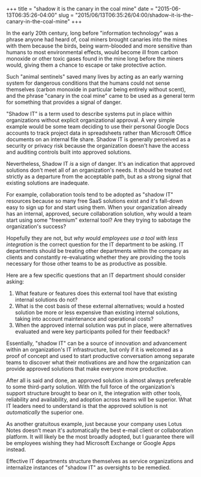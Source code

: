 +++
title = "shadow it is the canary in the coal mine"
date = "2015-06-13T06:35:26-04:00"
slug = "2015/06/13T06:35:26/04:00/shadow-it-is-the-canary-in-the-coal-mine"
+++

In the early 20th century, long before "information technology" was a phrase
anyone had heard of, coal miners brought canaries into the mines with them
because the birds, being warm-blooded and more sensitive than humans to most
environmental effects, would become ill from carbon monoxide or other toxic
gases found in the mine long before the miners would, giving them a chance to
escape or take protective action.

Such "animal sentinels" saved many lives by acting as an early warning system
for dangerous conditions that the humans could not sense themselves (carbon
monoxide in particular being entirely without scent), and the phrase "canary in
the coal mine" came to be used as a general term for something that provides a
signal of danger.

"Shadow IT" is a term used to describe systems put in place within organizations
without explicit organizational approval. A very simple example would be some
team deciding to use their personal Google Docs accounts to track project data
in spreadsheets rather than Microsoft Office documents on an internal file
share. Shadow IT is generally perceived as a security or privacy risk because
the organization doesn't have the access and auditing controls built into
approved solutions.

Nevertheless, Shadow IT *is* a sign of danger. It's an indication that approved
solutions don't meet all of an organization's needs. It should be treated not
strictly as a departure from the acceptable path, but as a strong signal that
existing solutions are inadequate. <!--more-->

For example, collaboration tools tend to be adopted as "shadow IT" resources
because so many free SaaS solutions exist and it's fall-down easy to sign up for
and start using them. When your organization already has an internal, approved,
secure collaboration solution, why would a team start using some "freemium"
external tool? Are they trying to sabotage the organization's success?

Hopefully they are not, but *why would employees use a tool with less
integration* is the correct question for the IT department to be asking. IT
departments should be treating other departments within the company as clients
and constantly re-evaluating whether they are providing the tools necessary for
those other teams to be as productive as possible.

Here are a few specific questions that an IT department should consider asking:

1. What feature or features does this external tool have that existing internal
   solutions do not?
2. What is the cost basis of these external alternatives; would a hosted
   solution be more or less expensive than existing internal solutions, taking
   into account maintenance and operational costs?
3. When the approved internal solution was put in place, were alternatives
   evaluated and were key participants polled for their feedback?

Essentially, "shadow IT" can be a source of innovation and advancement within an
organization's IT infrastructure, but only if it is welcomed as a proof of
concept and used to start productive conversation among separate teams to
discover what their motivations are and how the organization can provide
approved solutions that make everyone more productive.

After all is said and done, an approved solution is almost always preferable to
some third-party solution. With the full force of the organization's support
structure brought to bear on it, the integration with other tools, reliability
and availability, and adoption across teams will be superior. What IT leaders
need to understand is that the approved solution is not *automatically* the
superior one.

As another gratuitous example, just because your company uses Lotus Notes
doesn't mean it's automatically the best e-mail client or collaboration
platform. It will likely be the most broadly adopted, but I guarantee there will
be employees wishing they had Microsoft Exchange or Google Apps instead.

Effective IT departments structure themselves as service organizations and
internalize instances of "shadow IT" as oversights to be remedied.
